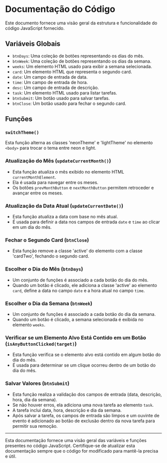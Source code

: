 # Documentação do Código

Este documento fornece uma visão geral da estrutura e funcionalidade do código JavaScript fornecido.

## Variáveis Globais

- `btnDays`: Uma coleção de botões representando os dias do mês.
- `btnWeek`: Uma coleção de botões representando os dias da semana.
- `weeks`: Um elemento HTML usado para exibir a semana selecionada.
- `card`: Um elemento HTML que representa o segundo card.
- `date`: Um campo de entrada de data.
- `time`: Um campo de entrada de hora.
- `desc`: Um campo de entrada de descrição.
- `task`: Um elemento HTML usado para listar tarefas.
- `btnSubmit`: Um botão usado para salvar tarefas.
- `btnClose`: Um botão usado para fechar o segundo card.

## Funções

### `switchTheme()`

Esta função alterna as classes 'neonTheme' e 'lightTheme' no elemento `<body>` para trocar o tema entre neon e light.

### Atualização do Mês (`updateCurrentMonth()`)

- Esta função atualiza o mês exibido no elemento HTML `currentMonthElement`.
- Ela é usada para navegar entre os meses.
- Os botões `prevMonthButton` e `nextMonthButton` permitem retroceder e avançar entre os meses.

### Atualização da Data Atual (`updateCurrentDate()`)

- Esta função atualiza a data com base no mês atual.
- É usada para definir a data nos campos de entrada `date` e `time` ao clicar em um dia do mês.

### Fechar o Segundo Card (`btnClose`)

- Esta função remove a classe 'active' do elemento com a classe 'cardTwo', fechando o segundo card.

### Escolher o Dia do Mês (`btnDays`)

- Um conjunto de funções é associado a cada botão do dia do mês.
- Quando um botão é clicado, ele adiciona a classe 'active' ao elemento `card`, define a data no campo `date` e a hora atual no campo `time`.

### Escolher o Dia da Semana (`btnWeek`)

- Um conjunto de funções é associado a cada botão do dia da semana.
- Quando um botão é clicado, a semana selecionada é exibida no elemento `weeks`.

### Verificar se um Elemento Alvo Está Contido em um Botão (`isAnyButtonClicked(target)`)

- Esta função verifica se o elemento alvo está contido em algum botão do dia do mês.
- É usada para determinar se um clique ocorreu dentro de um botão do dia do mês.

### Salvar Valores (`btnSubmit`)

- Esta função realiza a validação dos campos de entrada (data, descrição, hora, dia da semana).
- Se não houver erros, ela adiciona uma nova tarefa ao elemento `task`.
- A tarefa inclui data, hora, descrição e dia da semana.
- Após salvar a tarefa, os campos de entrada são limpos e um ouvinte de evento é adicionado ao botão de exclusão dentro da nova tarefa para permitir sua remoção.

---

Esta documentação fornece uma visão geral das variáveis e funções presentes no código JavaScript. Certifique-se de atualizar esta documentação sempre que o código for modificado para mantê-la precisa e útil.

